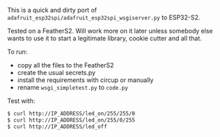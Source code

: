 This is a quick and dirty port of `adafruit_esp32spi/adafruit_esp32spi_wsgiserver.py` to ESP32-S2.

Tested on a FeatherS2. Will work more on it later unless somebody else wants to use it to start a legitimate library, cookie cutter and all that.

To run:

- copy all the files to the FeatherS2
- create the usual secrets.py
- install the requirements with circup or manually
- rename `wsgi_simpletest.py` to `code.py`

Test with:

```bash
$ curl http://IP_ADDRESS/led_on/255/255/0
$ curl http://IP_ADDRESS/led_on/255/0/255
$ curl http://IP_ADDRESS/led_off
```
